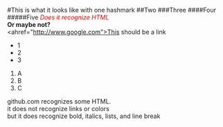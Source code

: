 #This is what it looks like with one hashmark
##Two
###Three
####Four
#####Five
<font color="ff0000"><i>Does it recognize HTML</i></font><br>
<b>Or maybe not?</b><br>
<ahref="http://www.google.com">This should be a link</a>

<ul>
<li>1</li>
<li>2</li>
<li>3</li>
</ul>
<ol>
<li>A</li>
<li>B</li>
<li>C</li>
</ol>
github.com recognizes some HTML.  <br>it does not recognize links or colors <br>but it does recognize bold, italics, lists, and line break

